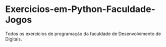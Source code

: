 # Exercicios-em-Python-Faculdade-Jogos
Todos os exercícios de programação da faculdade de Desenvolvimento de Digitais.
